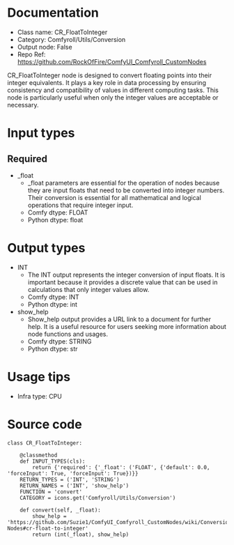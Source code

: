 # Documentation
- Class name: CR_FloatToInteger
- Category: Comfyroll/Utils/Conversion
- Output node: False
- Repo Ref: https://github.com/RockOfFire/ComfyUI_Comfyroll_CustomNodes

CR_FloatToInteger node is designed to convert floating points into their integer equivalents. It plays a key role in data processing by ensuring consistency and compatibility of values in different computing tasks. This node is particularly useful when only the integer values are acceptable or necessary.

# Input types
## Required
- _float
    - _float parameters are essential for the operation of nodes because they are input floats that need to be converted into integer numbers. Their conversion is essential for all mathematical and logical operations that require integer input.
    - Comfy dtype: FLOAT
    - Python dtype: float

# Output types
- INT
    - The INT output represents the integer conversion of input floats. It is important because it provides a discrete value that can be used in calculations that only integer values allow.
    - Comfy dtype: INT
    - Python dtype: int
- show_help
    - Show_help output provides a URL link to a document for further help. It is a useful resource for users seeking more information about node functions and usages.
    - Comfy dtype: STRING
    - Python dtype: str

# Usage tips
- Infra type: CPU

# Source code
```
class CR_FloatToInteger:

    @classmethod
    def INPUT_TYPES(cls):
        return {'required': {'_float': ('FLOAT', {'default': 0.0, 'forceInput': True, 'forceInput': True})}}
    RETURN_TYPES = ('INT', 'STRING')
    RETURN_NAMES = ('INT', 'show_help')
    FUNCTION = 'convert'
    CATEGORY = icons.get('Comfyroll/Utils/Conversion')

    def convert(self, _float):
        show_help = 'https://github.com/Suzie1/ComfyUI_Comfyroll_CustomNodes/wiki/Conversion-Nodes#cr-float-to-integer'
        return (int(_float), show_help)
```